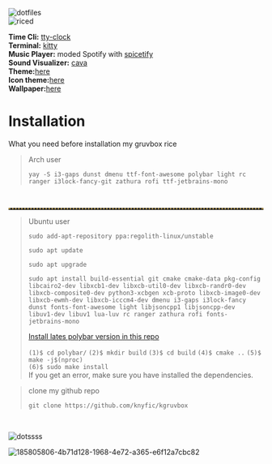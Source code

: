 ![dotfiles](https://user-images.githubusercontent.com/109595809/229201033-890bdcc8-f072-48ba-9d0a-e07069b378f1.png)
<br />
![riced](https://user-images.githubusercontent.com/109595809/229200857-a3fd4e89-54bc-4c3e-9ca0-4f1d3e2a80a5.png)<br />

**Time Cli:** [tty-clock](https://github.com/xorg62/tty-clock) <br />
**Terminal:** [kitty](https://github.com/kovidgoyal/kitty) <br />
**Music Player:** moded Spotify with [spicetify](https://spicetify.app/) <br />
**Sound Visualizer:** [cava](https://github.com/karlstav/cava) <br />
**Theme:**[here](https://github.com/knyfic/kgruvbox/blob/main/(GTKtheme)Gruvbox-Dark-B.tar.gz) <br />
**Icon theme:**[here](https://github.com/SylEleuth/gruvbox-plus-icon-pack) <br />
**Wallpaper:**[here](https://wallhaven.cc/w/eydedl) <br />
# Installation
What you need before installation my gruvbox rice <br />
>Arch user 
>```
>yay -S i3-gaps dunst dmenu ttf-font-awesome polybar light rc ranger i3lock-fancy-git zathura rofi ttf-jetbrains-mono 
>```

<br />
<!-- Horizontal Lines -->
<hr style="border-top: 3px dotted #998143">

>Ubuntu user
>```
>sudo add-apt-repository ppa:regolith-linux/unstable
>```
 > ```
 > sudo apt update
 > ```
 > ```
 > sudo apt upgrade
 > ```
 > ```
 > sudo apt install build-essential git cmake cmake-data pkg-config libcairo2-dev libxcb1-dev libxcb-util0-dev libxcb-randr0-dev libxcb-composite0-dev python3-xcbgen xcb-proto libxcb-image0-dev libxcb-ewmh-dev libxcb-icccm4-dev dmenu i3-gaps i3lock-fancy dunst fonts-font-awesome light libjsoncpp1 libjsoncpp-dev libuv1-dev libuv1 lua-luv rc ranger zathura rofi fonts-jetbrains-mono
 > ```
 > [Install lates polybar version in this repo](https://github.com/polybar/polybar/releases)
 > 
 >`(1)$ cd polybar/`
 >`(2)$ mkdir build`
 >`(3)$ cd build`
 >`(4)$ cmake ..`
 >`(5)$ make -j$(nproc)` <br />
 >`(6)$ sudo make install` <br />
If you get an error, make sure you have installed the dependencies. <br />

>clone my github repo <br />
>```
>git clone https://github.com/knyfic/kgruvbox
>```
 <br />
 
 ![dotssss](https://user-images.githubusercontent.com/109595809/228893196-1222c2a7-9620-4842-8db2-592164f5bb8e.png) <br />
 

![185805806-4b71d128-1968-4e72-a365-e6f12a7cbc82](https://user-images.githubusercontent.com/109595809/228897461-da54c3dc-fc60-4f4b-b5d3-72d56da9692e.png)
